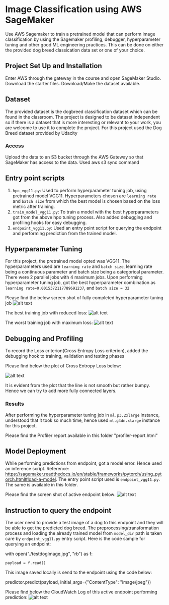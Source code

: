 # Image Classification using AWS SageMaker

Use AWS Sagemaker to train a pretrained model that can perform image classification by using the Sagemaker profiling, debugger, hyperparameter tuning and other good ML engineering practices. This can be done on either the provided dog breed classication data set or one of your choice.

## Project Set Up and Installation
Enter AWS through the gateway in the course and open SageMaker Studio. 
Download the starter files.
Download/Make the dataset available. 

## Dataset
The provided dataset is the dogbreed classification dataset which can be found in the classroom.
The project is designed to be dataset independent so if there is a dataset that is more interesting or relevant to your work, you are welcome to use it to complete the project.
For this project used the Dog Breed dataset provided by Udacity

### Access
Upload the data to an S3 bucket through the AWS Gateway so that SageMaker has access to the data. Used aws s3 sync command 

## Entry point scripts
1. `hpo_vgg11.py`: Used to perform hyperparameter tuning job, using pretrained model VGG11. Hyperparameters chosen are `learning rate` and `batch size` from which the best model is chosen based on the loss metric after training.
2. `train_model_vgg11.py`: To train a model with the best hyperparameters got from the above hpo tuning process. Also added debugging and profiling hooks for easy debugging.
3. `endpoint_vgg11.py`: Used an entry point script for querying the endpoint and performing prediction from the trained model.

## Hyperparameter Tuning
For this project, the pretrained model opted was VGG11. The hyperparameters used are `learning rate` and `batch size`, learning rate being a continuous parameter and batch size being a categorical parameter. There were 2 parallel jobs with 4 maximum jobs. Upon performing hyperparameter tuning job, got the best hyperparameter combination as `learning rate=0.0015372117789691237`, and `batch size = 32`

Please find the below screen shot of fully completed hyperparameter tuning job
![alt text](hpo_Completed.png "Completed Hyperparameter Tuning Job")

The best training job with reduced loss:
![alt text](best_hpo_training_job.png "Best Trainng Job(Minimum Loss)")

The worst training job with maximum loss:
![alt text](worst_training_job.png "Worst Training Job(Maximum Loss)")

## Debugging and Profiling
To record the Loss criterion(Cross Entropy Loss criterion), added the debugging hook to training, validation and testing phases

Please find below the plot of Cross Entropy Loss below:

![alt text](plot_CrossEntropyLoss.png "Cross Entropy Loss chart")

It is evident from the plot that the line is not smooth but rather bumpy. Hence we can try to add more fully connected layers. 

### Results
After performing the hyperparameter tuning job in `ml.p3.2xlarge` instance, understood that it took so much time, hence used `ml.g4dn.xlarge` instance for this project.

Please find the Profiler report available in this folder "profiler-report.html"

## Model Deployment
While performing predictions from endpoint, got a model error. Hence used an inference script. Reference: https://sagemaker.readthedocs.io/en/stable/frameworks/pytorch/using_pytorch.html#load-a-model. The entry point script used is `endpoint_vgg11.py`. The same is available in this folder.

Please find the screen shot of active endpoint below:
![alt text](endpoint_inService.png "Active Endpoint")

## Instruction to query the endpoint
The user need to provide a test image of a dog to this endpoint and they will be able to get the predicted dog breed. 
The preprocessing/transformation process and loading the already trained model from `model_dir` path is taken care by `endpoint_vgg11.py` entry script.
Here is the code sample for querying an endpoint:

with open("./testdogImage.jpg", "rb") as f:
    
    payload = f.read()

This image saved locally is send to the endpoint using the code below:

predictor.predict(payload, initial_args={"ContentType": "image/jpeg"})

Please find below the CloudWatch Log of this active endpoint performing prediction:
![alt text](endpoint_cloudwatch_log.png "Endpoint CloudWatch Logs")

